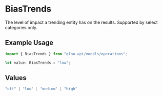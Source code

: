 # BiasTrends

The level of impact a trending entity has on the results. Supported by select categories only.

## Example Usage

```typescript
import { BiasTrends } from "qloo-api/models/operations";

let value: BiasTrends = "low";
```

## Values

```typescript
"off" | "low" | "medium" | "high"
```